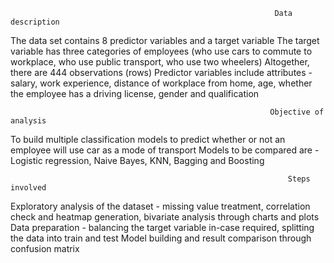                                                                Data description
The data set contains 8 predictor variables and a target variable
The target variable has three categories of employees (who use cars to commute to workplace, who use public transport, who use two wheelers)
Altogether, there are 444 observations (rows)
Predictor variables include attributes - salary, work experience, distance of workplace from home, age, whether the employee has a driving license, gender and qualification 

                                                              Objective of analysis
To build multiple classification models to predict whether or not an employee will use car as a mode of transport
Models to be compared are - Logistic regression, Naive Bayes, KNN, Bagging and Boosting

                                                                  Steps involved
Exploratory analysis of the dataset - missing value treatment, correlation check and heatmap generation, bivariate analysis through charts and plots
Data preparation - balancing the target variable in-case required, splitting the data into train and test
Model building and result comparison through confusion matrix
